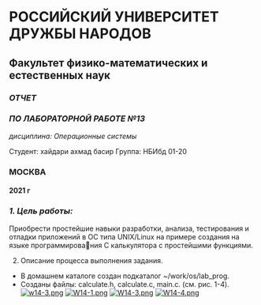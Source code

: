 # РОССИЙСКИЙ УНИВЕРСИТЕТ ДРУЖБЫ НАРОДОВ
## Факультет физико-математических и естественных наук
### *ОТЧЕТ*
### *ПО ЛАБОРАТОРНОЙ РАБОТЕ №13*

*дисциплина: Операционные системы*

Студент: хайдари ахмад басир
Группа: НБИбд 01-20
### **МОСКВА** 
#### 2021 г


### *1. Цель работы:*
Приобрести простейшие навыки разработки, анализа, тестирования и отладки
приложений в ОС типа UNIX/Linux на примере создания на языке программирования С калькулятора с простейшими функциями.

2.	Описание процесса выполнения задания.
-	В домашнем каталоге создан подкаталог ~/work/os/lab_prog.
-	Созданы файлы: calculate.h, calculate.c, main.c. (см. рис. 1-4).
[![w14-3.png](https://ic.wampi.ru/2021/06/05/w14-3.png)](https://wampi.ru/image/R8YgUrH)
[![W14-1.png](https://ic.wampi.ru/2021/06/05/W14-1.png)](https://wampi.ru/image/R8Yg0Ng)
[![W14-3.png](https://ic.wampi.ru/2021/06/05/W14-3.png)](https://wampi.ru/image/R8Yg2ot)
[![W14-4.png](https://ic.wampi.ru/2021/06/05/W14-4.png)](https://wampi.ru/image/R8Ygpis)

